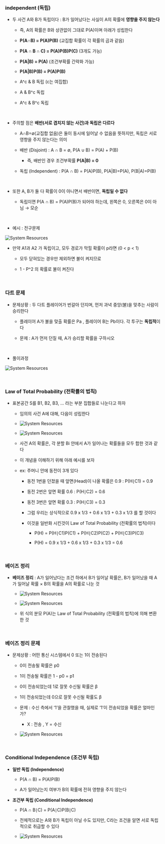 ### independent (독립)

- 두 사건 A와 B가 독립이다 : B가 일어났다는 사실이 A의 확률에 **영향을 주지 않는다**

    - 즉, A의 확률은 B와 상관없이 그대로 P(A)이며 아래가 성립한다
    
    - **P(A∩B) = P(A)P(B)** (교집합 확률이 각 확률의 곱과 같음)
 
    - **P(A ∩ B ∩ C) = P(A)P(B)P(C)** (3개도 가능)
 
    - **P(A|B) = P(A)** (조건부확률 간략화 가능)
    
    - **P(A|B)P(B) = P(A)P(B)**
 
    - A^c & B 독립 (c는 여집합)

    - A & B^c 독립

    - A^c & B^c 독립

<br/>

- 주의할 점은 **배반(서로 겹치지 않는 사건)과 독립은 다르다**

    - A∩B=∅(교집합 없음)은 둘이 동시에 일어날 수 없음을 뜻하지만, 독립은 서로 영향을 주지 않는다는 의미
 
    - 배반 (Disjoint) : A ∩ B = ∅, P(A ∪ B) = P(A) + P(B)
 
        - 즉, 배반인 경우 조건부확률 **P(A|B) = 0**
 
    - 독립 (Independent) : P(A ∩ B) = P(A)P(B), P(A|B)=P(A), P(B|A)=P(B)

<br/>

- 또한 A, B가 둘 다 확률이 0이 아니면서 배반이면, **독립일 수 없다**

    - 독립이면 P(A ∩ B) = P(A)P(B)가 되어야 하는데, 왼쪽은 0, 오른쪽은 0이 아님 → 모순 

<br/>

- 예시 : 전구문제
  
![System Resources](../../images/Probability%20Theory%20for%20AI%20images/전구문제.png)

- 만약 A1과 A2 가 독립이고, 모두 경로가 막힐 확률이 p라면 (0 < p < 1)

    - 모두 닫혀있는 경우만 제외하면 불이 켜지므로
 
    - 1 - P^2 의 확률로 불이 켜진다
 
    
<br/>

### 다트 문제

- 문제상황 : 두 다트 플레이어가 번갈아 던지며, 먼저 과녁 중앙(불)을 맞추는 사람이 승리한다

    - 플레이어 A가 불을 맞출 확률은 Pa , 플레이어 B는 Pb이다. 각 투구는 **독립적**이다
 
    - 문제 : A가 먼저 던질 때, A가 승리할 확률을 구하시오

<br/>

- 풀이과정

![System Resources](../../images/Probability%20Theory%20for%20AI%20images/다트문제풀이과정.png)

<br/>

### Law of Total Probability (전확률의 법칙)

- 표본공간 S를 B1, B2, B3, ... 라는 부분 집합들로 나눈다고 하자

    - 임의의 사건 A에 대해, 다음이 성립한다
 
    - ![System Resources](../../images/Probability%20Theory%20for%20AI%20images/전확률의법칙.png)
 
    - ![System Resources](../../images/Probability%20Theory%20for%20AI%20images/전확률의법칙추가설명.png)
 
    - 사건 A의 확률은, 각 분할 Bi 안에서 A가 일어나는 확률들을 모두 합한 것과 같다
 
    - 이 개념을 이해하기 위해 아래 예시를 보자 
 
    - ex: 주머니 안에 동전이 3개 있다
 
        - 동전 1번을 던졌을 때 앞면(Head)이 나올 확률은 0.9 : P(H∣C1) = 0.9
 
        - 동전 2번은 앞면 확률 0.6 : P(H∣C2) = 0.6
 
        - 동전 3번은 앞면 확률 0.3 : P(H∣C3) = 0.3
     
        - 그럼 우리는 상식적으로 0.9 x 1/3 + 0.6 x 1/3 + 0.3 x 1/3 를 할 것이다
     
        - 이것을 일반화 시킨것이 Law of Total Probability (전확률의 법칙)이다
     
            -  P(H) = P(H∣C1)P(C1) + P(H∣C2)P(C2) + P(H∣C3)P(C3)
         
            -  P(H) = 0.9 x 1/3 + 0.6 x 1/3 + 0.3 x 1/3 = 0.6

<br/>

### 베이즈 정리 

- **베이즈 정리** : A가 일어났다는 조건 하에서 B가 일어날 확률은, B가 일어났을 때 A가 일어날 확률 × B의 확률을 A의 확률로 나눈 것

    - ![System Resources](../../images/Probability%20Theory%20for%20AI%20images/베이즈정리공식.png)

    - ![System Resources](../../images/Probability%20Theory%20for%20AI%20images/전확률법칙_베이즈정리.png)

    - 위 식의 분모 P(A)는 Law of Total Probability (전확률의 법칙)에 의해 변환한 것 


<br/>

### 베이즈 정리 문제 

- 문제상황 : 어떤 통신 시스템에서 0 또는 1이 전송된다

    - 0이 전송될 확률은 p0

    - 1이 전송될 확률은 1 - p0 = p1

    - 0이 전송되었는데 1로 잘못 수신될 확률은 β
    
    - 1이 전송되었는데 0으로 잘못 수신될 확률도 β
 
    - 문제 : 수신 측에서 ‘1’을 관찰했을 때, 실제로 ‘1’이 전송되었을 확률은 얼마인가?
 
        - X : 전송 , Y = 수신  
 
    - ![System Resources](../../images/Probability%20Theory%20for%20AI%20images/전송문제풀이.png)
 
<br/>

### Conditional Independence (조건부 독립)

- **일반 독립 (Independence)**

    - P(A ∩ B) = P(A)P(B)
 
    - A가 일어났는지 여부가 B의 확률에 전혀 영향을 주지 않는다

- **조건부 독립 (Conditional Independence)**

    - P(A ∩ B∣C) = P(A∣C)P(B∣C)
 
    - 전체적으로는 A와 B가 독립이 아닐 수도 있지만, C라는 조건을 알면 서로 독립적으로 취급할 수 있다
 
    -  ![System Resources](../../images/Probability%20Theory%20for%20AI%20images/조건부독립증명.png)



































































































